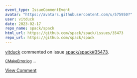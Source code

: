 ```yaml
---
event_type: IssueCommentEvent
avatar: "https://avatars.githubusercontent.com/u/575950?"
user: vitduck
date: 2023-02-17
repo_name: spack/spack
html_url: https://github.com/spack/spack/issues/35473
repo_url: https://github.com/spack/spack
---
```


<a href='https://github.com/vitduck' target='_blank'>vitduck</a> commented on issue <a href='https://github.com/spack/spack/issues/35473' target='_blank'>spack/spack#35473</a>.

<small>[CMakeError.log](https://github.com/spack/spack/files/10762180/CMakeError.log)...</small>

<a href='https://github.com/spack/spack/issues/35473' target='_blank'>View Comment</a>